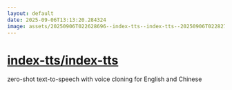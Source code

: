 ```yaml
---
layout: default
date: 2025-09-06T13:13:20.284324
image: assets/20250906T022628696--index-tts--index-tts--20250906T022827920--cropped.png
---
```


# [index-tts/index-tts](https://github.com/index-tts/index-tts)

zero-shot text-to-speech with voice cloning for English and Chinese
